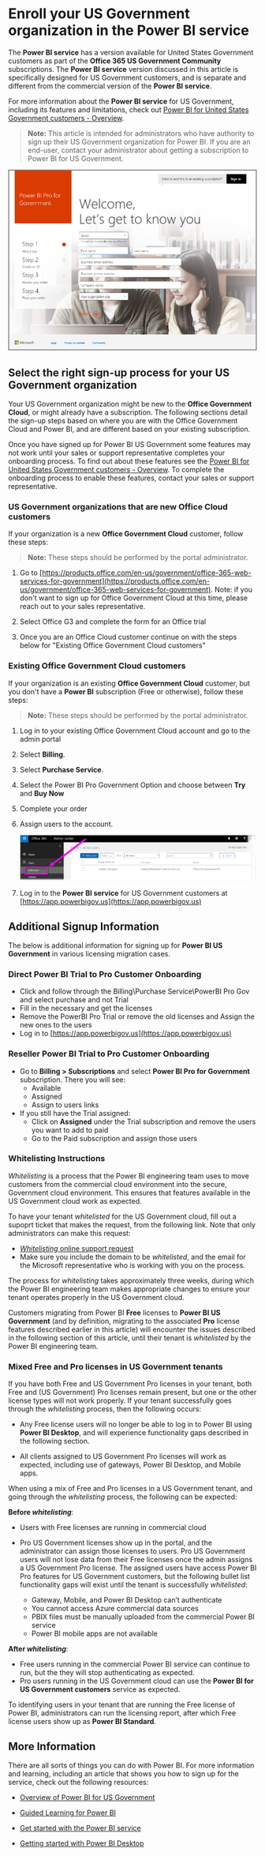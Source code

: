 ﻿<properties
   pageTitle="Sign Up for Power BI for United States Government customers"
   description="For U.S. Government customers, learn how to sign up your US Government organization for the Power BI US Government service"
   services="powerbi"
   documentationCenter=""
   authors="davidiseminger"
   manager="erikre"
   backup=""
   editor=""
   tags=""
   qualityFocus="no"
   qualityDate=""/>

<tags
   ms.service="powerbi"
   ms.devlang="NA"
   ms.topic="article"
   ms.tgt_pltfrm="NA"
   ms.workload="powerbi"
   ms.date="09/06/2017"
   ms.author="davidi"/>

# Enroll your US Government organization in the Power BI service

The **Power BI service** has a version available for United States Government customers as part of the **Office 365 US Government Community** subscriptions. The **Power BI service** version discussed in this article is specifically designed for US Government customers, and is separate and different from the commercial version of the **Power BI service**.

For more information about the **Power BI service** for US Government, including its features and limitations, check out [Power BI for United States Government customers - Overview](powerbi-service-govus-overview.md).

> **Note:** This article is intended for administrators who have authority to sign up their US Government organization for Power BI. If you are an end-user, contact your administrator about getting a subscription to Power BI for US Government.

![](media/powerbi-service-govus-signup/service_govus_signup_1.png)

## Select the right sign-up process for your US Government organization

Your US Government organization might be new to the **Office Government Cloud**, or might already have a subscription. The following sections detail the sign-up steps based on where you are with the Office Government Cloud and Power BI, and are different based on your existing subscription.

Once you have signed up for Power BI US Government some features may not work until your sales or support representative completes your onboarding process. To find out about these features see the [Power BI for United States Government customers - Overview](powerbi-service-govus-overview.md). To complete the onboarding process to enable these features, contact your sales or support representative.


### US Government organizations that are new Office Cloud customers

If your organization is a new **Office Government Cloud** customer, follow these steps:

> **Note:** These steps should be performed by the portal administrator.

1.  Go to [https://products.office.com/en-us/government/office-365-web-services-for-government](https://products.office.com/en-us/government/office-365-web-services-for-government). Note: if you don't want to sign up for Office Government Cloud at this time, please reach out to your sales representative.

2.  Select Office G3 and complete the form for an Office trial

3.  Once you are an Office Cloud customer continue on with the steps below for "Existing Office Government Cloud customers"

### Existing Office Government Cloud customers

If your organization is an existing **Office Government Cloud** customer, but you don't have a **Power BI** subscription (Free or otherwise), follow these steps:

> **Note:** These steps should be performed by the portal administrator.

1.  Log in to your existing Office Government Cloud account and go to the admin portal

2.  Select **Billing**.

3.  Select **Purchase Service**.

4.  Select the Power BI Pro Government Option and choose between **Try** and **Buy Now**

5.  Complete your order

6.  Assign users to the account.

    ![](media/powerbi-service-govus-signup/service_govus_signup_5.png)

7. Log in to the **Power BI service** for US Government customers at [https://app.powerbigov.us](https://app.powerbigov.us)

## Additional Signup Information
The below is additional information for signing up for **Power BI US Government** in various licensing migration cases.

### Direct Power BI Trial to Pro Customer Onboarding
-  Click and follow through the Billing\Purchase Service\PowerBI Pro Gov and select purchase and not Trial
-  Fill in the necessary and get the licenses
-  Remove the PowerBI Pro Trial or remove the old licenses and Assign the new ones to the users
-  Log in to [https://app.powerbigov.us](https://app.powerbigov.us)

### Reseller Power BI Trial to Pro Customer Onboarding
-  Go to **Billing > Subscriptions** and select **Power BI Pro for Government** subscription. There you will see:
   -  Available
   -  Assigned
   -  Assign to users links
-  If you still have the Trial assigned:
   -  Click on **Assigned** under the Trial subscription and remove the users you want to add to paid
   -  Go to the Paid subscription and assign those users

### Whitelisting Instructions
*Whitelisting* is a process that the Power BI engineering team uses to move customers from the commercial cloud environment into the secure, Government cloud environment. This ensures that features available in the US Government cloud work as expected.

To have your tenant *whitelisted* for the US Government cloud, fill out a supoprt ticket that makes the request, from the following link. Note that only administrators can make this request:

-   [*Whitelisting* online support request ](https://powerbi.microsoft.com/clouds/)
-   Make sure you include the domain to be *whitelisted*, and the email for the Microsoft representative who is working with you on the process.

The process for *whitelisting* takes approximately three weeks, during which the Power BI engineering team makes appropriate changes to ensure your tenant operates properly in the US Government cloud.

Customers migrating from Power BI **Free** licenses to **Power BI US Government** (and by definition, migrating to the associated **Pro** license features described earlier in this article) will encounter the issues described in the following section of this article, until their tenant is *whitelisted* by the Power BI engineering team.

### Mixed Free and Pro licenses in US Government tenants

If you have both Free and US Government Pro licenses in your tenant, both Free and (US Government) Pro licenses remain present, but one or the other license types will not work properly. If your tenant successfully goes through the *whitelisting* process, then the following occurs:

-   Any Free license users will no longer be able to log in to Power BI using **Power BI Desktop**, and will experience functionality gaps described in the following section.

-   All clients assigned to US Government Pro licenses will work as expected, including use of gateways, Power BI Desktop, and Mobile apps.

When using a mix of Free and Pro licenses in a US Government tenant, and going through the *whitelisting* process, the following can be expected:

**Before *whitelisting***:
-   Users with Free licenses are running in commercial cloud
-   Pro US Government licenses show up in the portal, and the administrator can assign those licenses to users. Pro US Government users will not lose data from their Free licenses once the admin assigns a US Government Pro license. The assigned users have access Power BI Pro features for US Government customers, but the following bullet list functionality gaps will exist until the tenant is successfully *whitelisted*:

    -   Gateway, Mobile, and Power BI Desktop can’t authenticate
    -   You cannot access Azure commercial data sources
    -  PBIX files must be manually uploaded from the commercial Power BI service
    -  Power BI mobile apps are not available

**After *whitelisting***:
-  Free users running in the commercial Power BI service can continue to run, but the they will stop authenticating as expected.
-  Pro users running in the US Government cloud can use the **Power BI for US Government customers** service as expected.

To identifying users in your tenant that are running the Free license of Power BI, administrators can run the licensing report, after which Free license users show up as **Power BI Standard**.

## More Information

﻿There are all sorts of things you can do with Power BI. For more information and learning, including an article that shows you how to sign up for the service, check out the following resources:

-   [Overview of Power BI for US Government](powerbi-service-govus-overview.md)

-   [Guided Learning for Power BI](powerbi-learning-0-0-what-is-power-bi/.md)

-   [Get started with the Power BI service](powerbi-service-get-started.md)

-   [Getting started with Power BI Desktop](powerbi-desktop-getting-started.md)
